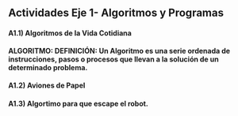 ## Actividades Eje 1- Algoritmos y Programas

#### A1.1) Algoritmos de la Vida Cotidiana
**ALGORITMO: DEFINICIÓN: Un Algoritmo es una serie ordenada de instrucciones, pasos o procesos que llevan a la solución de un determinado problema.**






#### A1.2) Aviones de Papel
#### A1.3) Algortimo para que escape el robot. 



